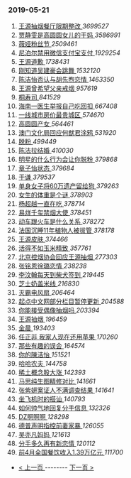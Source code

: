 ### 2019-05-21 
1. [ 王源抽烟餐厅限期整改 ](https://s.weibo.com/weibo?q=%23%E7%8E%8B%E6%BA%90%E6%8A%BD%E7%83%9F%E9%A4%90%E5%8E%85%E9%99%90%E6%9C%9F%E6%95%B4%E6%94%B9%23&Refer=top) *3699527*
1. [ 贾静雯是高圆圆女儿的干妈 ](https://s.weibo.com/weibo?q=%23%E8%B4%BE%E9%9D%99%E9%9B%AF%E6%98%AF%E9%AB%98%E5%9C%86%E5%9C%86%E5%A5%B3%E5%84%BF%E7%9A%84%E5%B9%B2%E5%A6%88%23&Refer=top) *3586991*
1. [ 薇娅粉丝节 ](https://s.weibo.com/weibo?q=%23%E8%96%87%E5%A8%85%E7%B2%89%E4%B8%9D%E8%8A%82%23&Refer=top) *2509461*
1. [ 尼泊尔禁用微信支付宝支付 ](https://s.weibo.com/weibo?q=%23%E5%B0%BC%E6%B3%8A%E5%B0%94%E7%A6%81%E7%94%A8%E5%BE%AE%E4%BF%A1%E6%94%AF%E4%BB%98%E5%AE%9D%E6%94%AF%E4%BB%98%23&Refer=top) *1929254*
1. [ 王源道歉 ](https://s.weibo.com/weibo?q=%23%E7%8E%8B%E6%BA%90%E9%81%93%E6%AD%89%23&Refer=top) *1738431*
1. [ 刚知道吴建豪会跳舞 ](https://s.weibo.com/weibo?q=%23%E5%88%9A%E7%9F%A5%E9%81%93%E5%90%B4%E5%BB%BA%E8%B1%AA%E4%BC%9A%E8%B7%B3%E8%88%9E%23&Refer=top) *1532120*
1. [ 陈洁怡否认与胡先煦恋情 ](https://s.weibo.com/weibo?q=%23%E9%99%88%E6%B4%81%E6%80%A1%E5%90%A6%E8%AE%A4%E4%B8%8E%E8%83%A1%E5%85%88%E7%85%A6%E6%81%8B%E6%83%85%23&Refer=top) *1463350*
1. [ 王源曾希望父亲戒烟 ](https://s.weibo.com/weibo?q=%23%E7%8E%8B%E6%BA%90%E6%9B%BE%E5%B8%8C%E6%9C%9B%E7%88%B6%E4%BA%B2%E6%88%92%E7%83%9F%23&Refer=top) *957619*
1. [ 桐寿司 ](https://s.weibo.com/weibo?q=%23%E6%A1%90%E5%AF%BF%E5%8F%B8%23&Refer=top) *841529*
1. [ 海南一医生举报自己吃回扣 ](https://s.weibo.com/weibo?q=%23%E6%B5%B7%E5%8D%97%E4%B8%80%E5%8C%BB%E7%94%9F%E4%B8%BE%E6%8A%A5%E8%87%AA%E5%B7%B1%E5%90%83%E5%9B%9E%E6%89%A3%23&Refer=top) *667408*
1. [ 一线城市房价最贵城区 ](https://s.weibo.com/weibo?q=%23%E4%B8%80%E7%BA%BF%E5%9F%8E%E5%B8%82%E6%88%BF%E4%BB%B7%E6%9C%80%E8%B4%B5%E5%9F%8E%E5%8C%BA%23&Refer=top) *574670*
1. [ 高圆圆产女 ](https://s.weibo.com/weibo?q=%23%E9%AB%98%E5%9C%86%E5%9C%86%E4%BA%A7%E5%A5%B3%23&Refer=top) *564461*
1. [ 澳门文化局回应何猷君涂鸦 ](https://s.weibo.com/weibo?q=%23%E6%BE%B3%E9%97%A8%E6%96%87%E5%8C%96%E5%B1%80%E5%9B%9E%E5%BA%94%E4%BD%95%E7%8C%B7%E5%90%9B%E6%B6%82%E9%B8%A6%23&Refer=top) *531920*
1. [ 脱粉 ](https://s.weibo.com/weibo?q=%E8%84%B1%E7%B2%89&Refer=top) *499449*
1. [ 陈法拉结婚 ](https://s.weibo.com/weibo?q=%23%E9%99%88%E6%B3%95%E6%8B%89%E7%BB%93%E5%A9%9A%23&Refer=top) *410030*
1. [ 明星的什么行为会让你脱粉 ](https://s.weibo.com/weibo?q=%23%E6%98%8E%E6%98%9F%E7%9A%84%E4%BB%80%E4%B9%88%E8%A1%8C%E4%B8%BA%E4%BC%9A%E8%AE%A9%E4%BD%A0%E8%84%B1%E7%B2%89%23&Refer=top) *379868*
1. [ 章子怡状态 ](https://s.weibo.com/weibo?q=%23%E7%AB%A0%E5%AD%90%E6%80%A1%E7%8A%B6%E6%80%81%23&Refer=top) *379684*
1. [ 于谦 ](https://s.weibo.com/weibo?q=%23%E4%BA%8E%E8%B0%A6%23&Refer=top) *379537*
1. [ 单身女子将60万遗产留给狗 ](https://s.weibo.com/weibo?q=%23%E5%8D%95%E8%BA%AB%E5%A5%B3%E5%AD%90%E5%B0%8660%E4%B8%87%E9%81%97%E4%BA%A7%E7%95%99%E7%BB%99%E7%8B%97%23&Refer=top) *379263*
1. [ 女生的体重是个谜 ](https://s.weibo.com/weibo?q=%23%E5%A5%B3%E7%94%9F%E7%9A%84%E4%BD%93%E9%87%8D%E6%98%AF%E4%B8%AA%E8%B0%9C%23&Refer=top) *378903*
1. [ 杨超越一直在吃 ](https://s.weibo.com/weibo?q=%23%E6%9D%A8%E8%B6%85%E8%B6%8A%E4%B8%80%E7%9B%B4%E5%9C%A8%E5%90%83%23&Refer=top) *378714*
1. [ 易烊千玺禁烟大使 ](https://s.weibo.com/weibo?q=%23%E6%98%93%E7%83%8A%E5%8D%83%E7%8E%BA%E7%A6%81%E7%83%9F%E5%A4%A7%E4%BD%BF%23&Refer=top) *378451*
1. [ 动车跟火车是什么关系 ](https://s.weibo.com/weibo?q=%E5%8A%A8%E8%BD%A6%E8%B7%9F%E7%81%AB%E8%BD%A6%E6%98%AF%E4%BB%80%E4%B9%88%E5%85%B3%E7%B3%BB&Refer=top) *378272*
1. [ 法国沉睡11年植物人被拔管 ](https://s.weibo.com/weibo?q=%23%E6%B3%95%E5%9B%BD%E6%B2%89%E7%9D%A111%E5%B9%B4%E6%A4%8D%E7%89%A9%E4%BA%BA%E8%A2%AB%E6%8B%94%E7%AE%A1%23&Refer=top) *378178*
1. [ 王源皮肤 ](https://s.weibo.com/weibo?q=%23%E7%8E%8B%E6%BA%90%E7%9A%AE%E8%82%A4%23&Refer=top) *374466*
1. [ 活得不如玉米精致 ](https://s.weibo.com/weibo?q=%23%E6%B4%BB%E5%BE%97%E4%B8%8D%E5%A6%82%E7%8E%89%E7%B1%B3%E7%B2%BE%E8%87%B4%23&Refer=top) *357761*
1. [ 北京控烟协会回应王源抽烟 ](https://s.weibo.com/weibo?q=%23%E5%8C%97%E4%BA%AC%E6%8E%A7%E7%83%9F%E5%8D%8F%E4%BC%9A%E5%9B%9E%E5%BA%94%E7%8E%8B%E6%BA%90%E6%8A%BD%E7%83%9F%23&Refer=top) *277303*
1. [ 张铭恩徐璐恋情 ](https://s.weibo.com/weibo?q=%23%E5%BC%A0%E9%93%AD%E6%81%A9%E5%BE%90%E7%92%90%E6%81%8B%E6%83%85%23&Refer=top) *238238*
1. [ 李汶翰每天到柴犬签到 ](https://s.weibo.com/weibo?q=%23%E6%9D%8E%E6%B1%B6%E7%BF%B0%E6%AF%8F%E5%A4%A9%E5%88%B0%E6%9F%B4%E7%8A%AC%E7%AD%BE%E5%88%B0%23&Refer=top) *219445*
1. [ 芝士奶盖米线 ](https://s.weibo.com/weibo?q=%23%E8%8A%9D%E5%A3%AB%E5%A5%B6%E7%9B%96%E7%B1%B3%E7%BA%BF%23&Refer=top) *216830*
1. [ 灭霸电风扇 ](https://s.weibo.com/weibo?q=%E7%81%AD%E9%9C%B8%E7%94%B5%E9%A3%8E%E6%89%87&Refer=top) *206464*
1. [ 起点中文网部分栏目暂停更新 ](https://s.weibo.com/weibo?q=%E8%B5%B7%E7%82%B9%E4%B8%AD%E6%96%87%E7%BD%91%E9%83%A8%E5%88%86%E6%A0%8F%E7%9B%AE%E6%9A%82%E5%81%9C%E6%9B%B4%E6%96%B0&Refer=top) *204588*
1. [ 你能接受偶像抽烟吗 ](https://s.weibo.com/weibo?q=%23%E4%BD%A0%E8%83%BD%E6%8E%A5%E5%8F%97%E5%81%B6%E5%83%8F%E6%8A%BD%E7%83%9F%E5%90%97%23&Refer=top) *203394*
1. [ 王源抽烟 ](https://s.weibo.com/weibo?q=%23%E7%8E%8B%E6%BA%90%E6%8A%BD%E7%83%9F%23&Refer=top) *196459*
1. [ 金晨 ](https://s.weibo.com/weibo?q=%E9%87%91%E6%99%A8&Refer=top) *193403*
1. [ 任正非 我家人现在还用苹果 ](https://s.weibo.com/weibo?q=%E4%BB%BB%E6%AD%A3%E9%9D%9E%20%E6%88%91%E5%AE%B6%E4%BA%BA%E7%8E%B0%E5%9C%A8%E8%BF%98%E7%94%A8%E8%8B%B9%E6%9E%9C&Refer=top) *170260*
1. [ 那些有趣的误会 ](https://s.weibo.com/weibo?q=%23%E9%82%A3%E4%BA%9B%E6%9C%89%E8%B6%A3%E7%9A%84%E8%AF%AF%E4%BC%9A%23&Refer=top) *164574*
1. [ 你的陳洁怡 ](https://s.weibo.com/weibo?q=%E4%BD%A0%E7%9A%84%E9%99%B3%E6%B4%81%E6%80%A1&Refer=top) *151521*
1. [ 哈哈农夫 ](https://s.weibo.com/weibo?q=%E5%93%88%E5%93%88%E5%86%9C%E5%A4%AB&Refer=top) *144758*
1. [ 稀土概念股大涨 ](https://s.weibo.com/weibo?q=%E7%A8%80%E5%9C%9F%E6%A6%82%E5%BF%B5%E8%82%A1%E5%A4%A7%E6%B6%A8&Refer=top) *142393*
1. [ 马思纯生图精修对比 ](https://s.weibo.com/weibo?q=%23%E9%A9%AC%E6%80%9D%E7%BA%AF%E7%94%9F%E5%9B%BE%E7%B2%BE%E4%BF%AE%E5%AF%B9%E6%AF%94%23&Refer=top) *141661*
1. [ 张紫妍案证人不满调查结果 ](https://s.weibo.com/weibo?q=%E5%BC%A0%E7%B4%AB%E5%A6%8D%E6%A1%88%E8%AF%81%E4%BA%BA%E4%B8%8D%E6%BB%A1%E8%B0%83%E6%9F%A5%E7%BB%93%E6%9E%9C&Refer=top) *141641*
1. [ 坐飞机时的搭讪 ](https://s.weibo.com/weibo?q=%23%E5%9D%90%E9%A3%9E%E6%9C%BA%E6%97%B6%E7%9A%84%E6%90%AD%E8%AE%AA%23&Refer=top) *140793*
1. [ 如何帅气地回复分手信息 ](https://s.weibo.com/weibo?q=%23%E5%A6%82%E4%BD%95%E5%B8%85%E6%B0%94%E5%9C%B0%E5%9B%9E%E5%A4%8D%E5%88%86%E6%89%8B%E4%BF%A1%E6%81%AF%23&Refer=top) *132326*
1. [ DZ啊啊啊 ](https://s.weibo.com/weibo?q=DZ%E5%95%8A%E5%95%8A%E5%95%8A&Refer=top) *128298*
1. [ 德普声明指控前妻家暴 ](https://s.weibo.com/weibo?q=%E5%BE%B7%E6%99%AE%E5%A3%B0%E6%98%8E%E6%8C%87%E6%8E%A7%E5%89%8D%E5%A6%BB%E5%AE%B6%E6%9A%B4&Refer=top) *126055*
1. [ 吴亦凡妈妈 ](https://s.weibo.com/weibo?q=%23%E5%90%B4%E4%BA%A6%E5%87%A1%E5%A6%88%E5%A6%88%23&Refer=top) *121613*
1. [ 分手多久再有新恋情 ](https://s.weibo.com/weibo?q=%23%E5%88%86%E6%89%8B%E5%A4%9A%E4%B9%85%E5%86%8D%E6%9C%89%E6%96%B0%E6%81%8B%E6%83%85%23&Refer=top) *120112*
1. [ 前4月全国餐饮收入1.39万亿元 ](https://s.weibo.com/weibo?q=%23%E5%89%8D4%E6%9C%88%E5%85%A8%E5%9B%BD%E9%A4%90%E9%A5%AE%E6%94%B6%E5%85%A51.39%E4%B8%87%E4%BA%BF%E5%85%83%23&Refer=top) *111700* 

- [ < 上一页 ](https://github.com/able8/weibo-hot-record/blob/master/2019-05-20.md) -------- [ 下一页 > ](https://github.com/able8/weibo-hot-record/blob/master/2019-05-22.md)